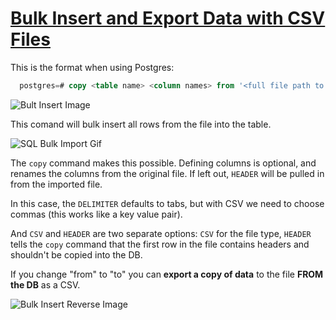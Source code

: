 # [Bulk Insert and Export Data with CSV Files](https://egghead.io/lessons/postgresql-bulk-insert-and-export-data-with-csv-files)

This is the format when using Postgres:

<TimeStamp start="0:22" end="0:37">

  ```sql
    postgres=# copy <table name> <column names> from '<full file path to CSV file>' DELIMITER ',' CSV HEADER; 
  ```
  ![Bult Insert Image](https://res.cloudinary.com/dg3gyk0gu/image/upload/v1589829471/transcript-images/bulk-insert.jpg)

  This comand will bulk insert all rows from the file into the table.

  ![SQL Bulk Import Gif](https://res.cloudinary.com/dg3gyk0gu/image/upload/v1589830294/transcript-images/sql-bulkimport.gif)

</TimeStamp>


<TimeStamp start="0:48" end="1:13">

  The `copy` command makes this possible. Defining columns is optional, and renames the columns from the original file. If left out, `HEADER` will be pulled in from the imported file. 

</TimeStamp>

<TimeStamp start="1:15" end="1:33">

  In this case, the `DELIMITER` defaults to tabs, but with CSV we need to choose commas (this works like a key value pair).

</TimeStamp>


<TimeStamp start="1:36" end="1:58">

  And `CSV` and `HEADER` are two separate options: `CSV` for the file type, `HEADER` tells the `copy` command that the first row in the file contains headers and shouldn't be copied into the DB.

</TimeStamp>

<TimeStamp start="2:15" end="2:25">

  If you change "from" to "to" you can **export a copy of data** to the file **FROM the DB** as a CSV.

  ![Bulk Insert Reverse Image](https://res.cloudinary.com/dg3gyk0gu/image/upload/v1589829472/transcript-images/bulk-insert-reverse-to.jpg)

</TimeStamp>


